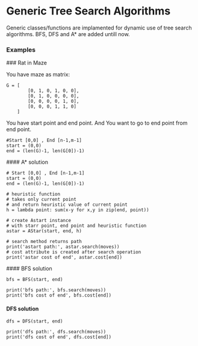 # Generic Tree Search Algorithms
Generic classes/functions are implamented for dynamic use of tree search algorithms. BFS, DFS and A* are added untill now.

### Examples

### Rat in Maze

You have maze as matrix: 

```
G = [
        [0, 1, 0, 1, 0, 0], 
        [0, 1, 0, 0, 0, 0], 
        [0, 0, 0, 0, 1, 0], 
        [0, 0, 0, 1, 1, 0]
    ]
```
You have start point and end point. And You want to go to end point from end point.
```
#Start [0,0] , End [n-1,m-1]
start = (0,0)
end = (len(G)-1, len(G[0])-1)
```
#### A* solution
```
# Start [0,0] , End [n-1,m-1]
start = (0,0)
end = (len(G)-1, len(G[0])-1)

# heuristic function
# takes only current point 
# and return heuristic value of current point
h = lambda point: sum(x-y for x,y in zip(end, point))

# create Astart instance 
# with starr point, end point and heuristic function
astar = AStar(start, end, h)

# search method returns path
print('astart path:', astar.search(moves))
# cost attribute is created after search operation
print('astar cost of end', astar.cost[end])
```
#### BFS solution
```
bfs = BFS(start, end)

print('bfs path:', bfs.search(moves))
print('bfs cost of end', bfs.cost[end])
```
#### DFS solution
```
dfs = DFS(start, end)

print('dfs path:', dfs.search(moves))
print('dfs cost of end', dfs.cost[end])
```

